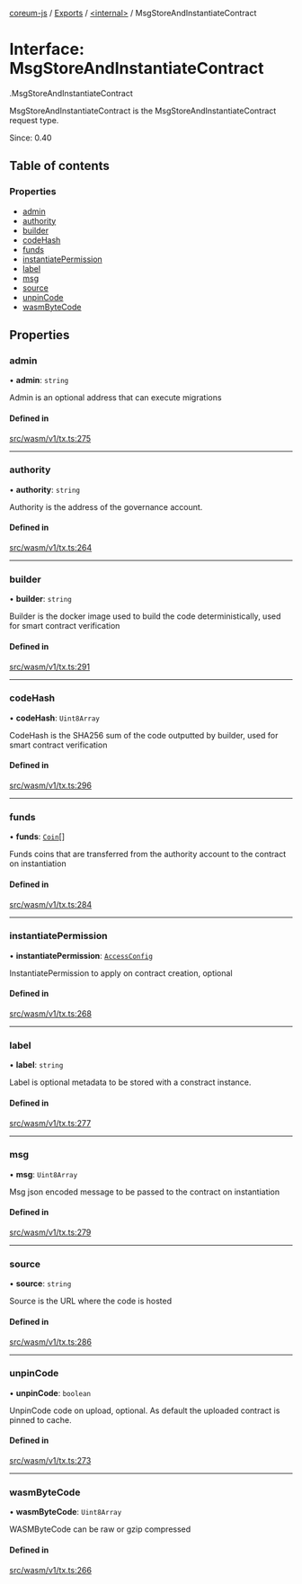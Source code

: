 [coreum-js](../README.md) / [Exports](../modules.md) / [<internal\>](../modules/internal_.md) / MsgStoreAndInstantiateContract

# Interface: MsgStoreAndInstantiateContract

[<internal>](../modules/internal_.md).MsgStoreAndInstantiateContract

MsgStoreAndInstantiateContract is the MsgStoreAndInstantiateContract
request type.

Since: 0.40

## Table of contents

### Properties

- [admin](internal_.MsgStoreAndInstantiateContract.md#admin)
- [authority](internal_.MsgStoreAndInstantiateContract.md#authority)
- [builder](internal_.MsgStoreAndInstantiateContract.md#builder)
- [codeHash](internal_.MsgStoreAndInstantiateContract.md#codehash)
- [funds](internal_.MsgStoreAndInstantiateContract.md#funds)
- [instantiatePermission](internal_.MsgStoreAndInstantiateContract.md#instantiatepermission)
- [label](internal_.MsgStoreAndInstantiateContract.md#label)
- [msg](internal_.MsgStoreAndInstantiateContract.md#msg)
- [source](internal_.MsgStoreAndInstantiateContract.md#source)
- [unpinCode](internal_.MsgStoreAndInstantiateContract.md#unpincode)
- [wasmByteCode](internal_.MsgStoreAndInstantiateContract.md#wasmbytecode)

## Properties

### admin

• **admin**: `string`

Admin is an optional address that can execute migrations

#### Defined in

[src/wasm/v1/tx.ts:275](https://github.com/PulsaraIO/coreum-js/blob/63824e3/src/wasm/v1/tx.ts#L275)

___

### authority

• **authority**: `string`

Authority is the address of the governance account.

#### Defined in

[src/wasm/v1/tx.ts:264](https://github.com/PulsaraIO/coreum-js/blob/63824e3/src/wasm/v1/tx.ts#L264)

___

### builder

• **builder**: `string`

Builder is the docker image used to build the code deterministically, used
for smart contract verification

#### Defined in

[src/wasm/v1/tx.ts:291](https://github.com/PulsaraIO/coreum-js/blob/63824e3/src/wasm/v1/tx.ts#L291)

___

### codeHash

• **codeHash**: `Uint8Array`

CodeHash is the SHA256 sum of the code outputted by builder, used for smart
contract verification

#### Defined in

[src/wasm/v1/tx.ts:296](https://github.com/PulsaraIO/coreum-js/blob/63824e3/src/wasm/v1/tx.ts#L296)

___

### funds

• **funds**: [`Coin`](../modules/internal_.md#coin)[]

Funds coins that are transferred from the authority account to the contract
on instantiation

#### Defined in

[src/wasm/v1/tx.ts:284](https://github.com/PulsaraIO/coreum-js/blob/63824e3/src/wasm/v1/tx.ts#L284)

___

### instantiatePermission

• **instantiatePermission**: [`AccessConfig`](../modules/internal_.md#accessconfig)

InstantiatePermission to apply on contract creation, optional

#### Defined in

[src/wasm/v1/tx.ts:268](https://github.com/PulsaraIO/coreum-js/blob/63824e3/src/wasm/v1/tx.ts#L268)

___

### label

• **label**: `string`

Label is optional metadata to be stored with a constract instance.

#### Defined in

[src/wasm/v1/tx.ts:277](https://github.com/PulsaraIO/coreum-js/blob/63824e3/src/wasm/v1/tx.ts#L277)

___

### msg

• **msg**: `Uint8Array`

Msg json encoded message to be passed to the contract on instantiation

#### Defined in

[src/wasm/v1/tx.ts:279](https://github.com/PulsaraIO/coreum-js/blob/63824e3/src/wasm/v1/tx.ts#L279)

___

### source

• **source**: `string`

Source is the URL where the code is hosted

#### Defined in

[src/wasm/v1/tx.ts:286](https://github.com/PulsaraIO/coreum-js/blob/63824e3/src/wasm/v1/tx.ts#L286)

___

### unpinCode

• **unpinCode**: `boolean`

UnpinCode code on upload, optional. As default the uploaded contract is
pinned to cache.

#### Defined in

[src/wasm/v1/tx.ts:273](https://github.com/PulsaraIO/coreum-js/blob/63824e3/src/wasm/v1/tx.ts#L273)

___

### wasmByteCode

• **wasmByteCode**: `Uint8Array`

WASMByteCode can be raw or gzip compressed

#### Defined in

[src/wasm/v1/tx.ts:266](https://github.com/PulsaraIO/coreum-js/blob/63824e3/src/wasm/v1/tx.ts#L266)
